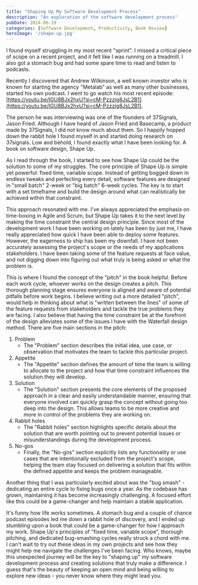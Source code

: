 ```yaml
---
title: "Shaping Up My Software Development Process"
description: "An exploration of the software development process"
pubDate: 2024-06-19
categories: [Software Development, Productivity, Book Review]
heroImage: '/shape-up.jpg'
---
```


I found myself struggling in my most recent "sprint". I missed a critical piece of scope on a recent project, and it felt like I was running on a treadmill. I also got a stomach bug and had some spare time to read and listen to podcasts. 

Recently I discovered that Andrew Wilkinson, a well known investor who is known for starting the agency "Metalab" as well as many other businesses, started his own podcast. I went to go watch his most recent episode: [https://youtu.be/IGU8BJx2hxU?si=cM-Pzzzig8JsL2B1](https://youtu.be/IGU8BJx2hxU?si=cM-Pzzzig8JsL2B1). 

The person he was interviewing was one of the founders of 37Signals, Jason Fried. Although I have heard of Jason Fried and Basecamp, a product made by 37Signals, I did not know much about them. So I happily hopped down the rabbit hole I found myself in and started doing research on 37signals. Low and behold, I found exactly what I have been looking for. A book on software design, Shape Up.

As I read through the book, I started to see how Shape Up could be the solution to some of my struggles. The core principle of Shape Up is simple yet powerful: fixed time, variable scope. Instead of getting bogged down in endless tweaks and perfecting every detail, software features are designed in "small batch" 2-week or "big batch" 6-week cycles. The key is to start with a set timeframe and build the design around what can realistically be achieved within that constraint.

This approach resonated with me. I've always appreciated the emphasis on time-boxing in Agile and Scrum, but Shape Up takes it to the next level by making the time constraint the central design principle. Since most of the development work I have been working on lately has been by just me, I have really appreciated how quick I have been able to deploy some features. However, the eagerness to ship has been my downfall. I have not been accurately assessing the project's scope or the needs of my applications stakeholders. I have been taking some of the feature requests at face value, and not digging down into figuring out what truly is being asked or what the problem is.

This is where I found the concept of the "pitch" in the book helpful.  Before each work cycle, whoever works on the design creates a pitch. This thorough planning stage ensures everyone is aligned and aware of potential pitfalls before work begins. I believe writing out a more detailed "pitch", would help in thinking about what is "written between the lines" of some of the feature requests from stakeholders and tackle the true problems they are facing. I also believe that having the time constraint be at the forefront of the design alleviates some of the issues I have with the Waterfall design method.
There are five main sections in the pitch:
1. Problem
   - The "Problem" section describes the initial idea, use case, or observation that motivates the team to tackle this particular project.
2. Appetite
   - The "Appetite" section defines the amount of time the team is willing to allocate to the project and how that time constraint influences the solution they will develop.
3. Solution
   - The "Solution" section presents the core elements of the proposed approach in a clear and easily understandable manner, ensuring that everyone involved can quickly grasp the concept without going too deep into the design. This allows teams to be more creative and more in control of the problems they are working on. 
4. Rabbit holes
   - The "Rabbit holes" section highlights specific details about the solution that are worth pointing out to prevent potential issues or misunderstandings during the development process. 
5. No-gos
   - Finally, the "No-gos" section explicitly lists any functionality or use cases that are intentionally excluded from the project's scope, helping the team stay focused on delivering a solution that fits within the defined appetite and keeps the problem manageable.

Another thing that I was particularly excited about was the "bug smash" - dedicating an entire cycle to fixing bugs once a year. As the codebase has grown, maintaining it has become increasingly challenging. A focused effort like this could be a game-changer and help maintain a stable application.

It's funny how life works sometimes. A stomach bug and a couple of chance podcast episodes led me down a rabbit hole of discovery, and I ended up stumbling upon a book that could be a game-changer for how I approach my work. Shape Up's principles of "fixed time, variable scope", thorough pitching, and dedicated bug-smashing cycles really struck a chord with me. I can't wait to try out these ideas in my own projects and see how they might help me navigate the challenges I've been facing. Who knows, maybe this unexpected journey will be the key to "shaping up" my software development process and creating solutions that truly make a difference. I guess that's the beauty of keeping an open mind and being willing to explore new ideas - you never know where they might lead you.
